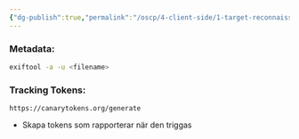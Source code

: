 ```yaml
---
{"dg-publish":true,"permalink":"/oscp/4-client-side/1-target-reconnaissance/"}
---
```


### Metadata:
```bash
exiftool -a -u <filename>
```

### Tracking Tokens:
```
https://canarytokens.org/generate
```
- Skapa tokens som rapporterar när den triggas

